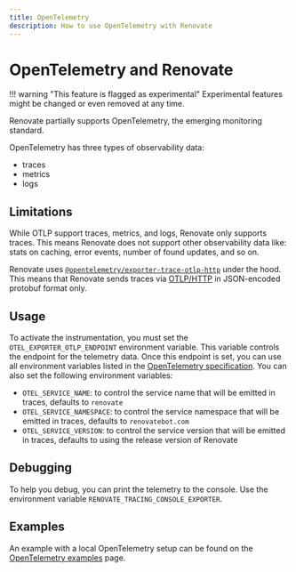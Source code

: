 ```yaml
---
title: OpenTelemetry
description: How to use OpenTelemetry with Renovate
---
```


# OpenTelemetry and Renovate

<!-- prettier-ignore -->
!!! warning "This feature is flagged as experimental"
    Experimental features might be changed or even removed at any time.

Renovate partially supports OpenTelemetry, the emerging monitoring standard.

OpenTelemetry has three types of observability data:

- traces
- metrics
- logs

## Limitations

While OTLP support traces, metrics, and logs, Renovate only supports traces.
This means Renovate does not support other observability data like: stats on caching, error events, number of found updates, and so on.

Renovate uses [`@opentelemetry/exporter-trace-otlp-http`](https://www.npmjs.com/package/@opentelemetry/exporter-trace-otlp-http) under the hood.
This means that Renovate sends traces via [OTLP/HTTP](https://opentelemetry.io/docs/reference/specification/protocol/otlp/#otlphttp) in JSON-encoded protobuf format only.

## Usage

To activate the instrumentation, you must set the `OTEL_EXPORTER_OTLP_ENDPOINT` environment variable.
This variable controls the endpoint for the telemetry data.
Once this endpoint is set, you can use all environment variables listed in the [OpenTelemetry specification](https://github.com/open-telemetry/opentelemetry-specification/blob/main/specification/configuration/sdk-environment-variables.md).
You can also set the following environment variables:

- `OTEL_SERVICE_NAME`: to control the service name that will be emitted in traces, defaults to `renovate`
- `OTEL_SERVICE_NAMESPACE`: to control the service namespace that will be emitted in traces, defaults to `renovatebot.com`
- `OTEL_SERVICE_VERSION`: to control the service version that will be emitted in traces, defaults to using the release version of Renovate

## Debugging

To help you debug, you can print the telemetry to the console.
Use the environment variable `RENOVATE_TRACING_CONSOLE_EXPORTER`.

## Examples

An example with a local OpenTelemetry setup can be found on the [OpenTelemetry examples](examples/opentelemetry.md) page.
